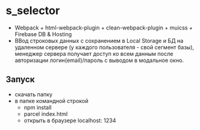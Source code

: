 # s_selector
  - Webpack + html-webpack-plugin + clean-webpack-plugin + muicss + Firebase DB & Hosting
  - ВВод строковых данных с сохранением в Local Storage и БД на удаленном сервере (у каждого пользователя - свой сегмент базы), менеджер сервера получает доступ ко всем данным после авторизации логин(email)/пароль с выводом в модальное окно.

## Запуск 
  - скачать папку
  - в папке командной строкой
    - npm install
    - parcel index.html
    - открыть в браузере localhost: 1234
